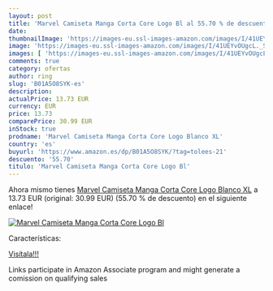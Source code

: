 ```yaml
---
layout: post
title: 'Marvel Camiseta Manga Corta Core Logo Bl al 55.70 % de descuento'
date: 
thumbnailImage: 'https://images-eu.ssl-images-amazon.com/images/I/41UEYvOUgcL._SL200_.jpg'
image: 'https://images-eu.ssl-images-amazon.com/images/I/41UEYvOUgcL._SL200_.jpg'
images: [ 'https://images-eu.ssl-images-amazon.com/images/I/41UEYvOUgcL._SL200_.jpg' ]
comments: true
category: ofertas
author: ring
slug: 'B01A5O8SYK-es'
description:
actualPrice: 13.73 EUR
currency: EUR
price: 13.73
comparePrice: 30.99 EUR
inStock: true
prodname: 'Marvel Camiseta Manga Corta Core Logo Blanco XL'
country: 'es'
buyurl: 'https://www.amazon.es/dp/B01A5O8SYK/?tag=tolees-21'
descuento: '55.70'
titulo: 'Marvel Camiseta Manga Corta Core Logo Bl'
---
```


Ahora mismo tienes [Marvel Camiseta Manga Corta Core Logo Blanco XL](https://www.amazon.es/dp/B01A5O8SYK/?tag=tolees-21) a 13.73 EUR (original: 30.99 EUR) (55.70 %  de descuento) en el siguiente enlace!

[![Marvel Camiseta Manga Corta Core Logo Bl](https://images-eu.ssl-images-amazon.com/images/I/41UEYvOUgcL._SL200_.jpg)](https://www.amazon.es/dp/B01A5O8SYK/?tag=tolees-21)

Características:


[Visítala!!!](https://www.amazon.es/dp/B01A5O8SYK/?tag=tolees-21)

Links participate in Amazon Associate program and might generate a comission on qualifying sales

